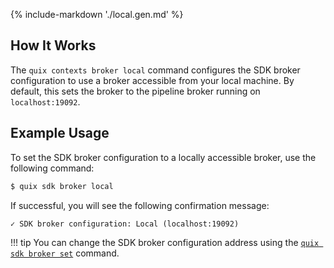 {% include-markdown './local.gen.md' %}

    
## How It Works

The `quix contexts broker local` command configures the SDK broker configuration to use a broker accessible from your local machine. By default, this sets the broker to the pipeline broker running on `localhost:19092`.

## Example Usage

To set the SDK broker configuration to a locally accessible broker, use the following command:

```bash
$ quix sdk broker local
```

If successful, you will see the following confirmation message:

```text
✓ SDK broker configuration: Local (localhost:19092)
```

!!! tip
    You can change the SDK broker configuration address using the [`quix sdk broker set`](set.md) command.